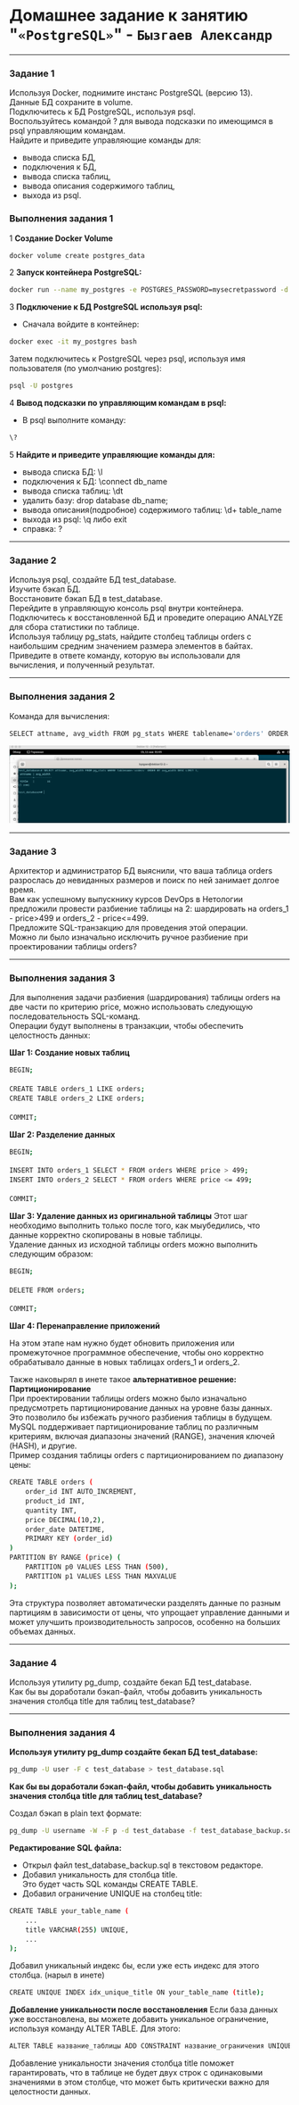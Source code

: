 # Домашнее задание к занятию "`«PostgreSQL»`" - `Бызгаев Александр`

---

### Задание 1

Используя Docker, поднимите инстанс PostgreSQL (версию 13).   
Данные БД сохраните в volume.  
Подключитесь к БД PostgreSQL, используя psql.  
Воспользуйтесь командой \? для вывода подсказки по имеющимся в psql управляющим командам.  
Найдите и приведите управляющие команды для:
- вывода списка БД,  
- подключения к БД,  
- вывода списка таблиц,  
- вывода описания содержимого таблиц,  
- выхода из psql.  

### Выполнения задания 1

1 **Создание Docker Volume**    
```bash
docker volume create postgres_data
```
2 **Запуск контейнера PostgreSQL:**      
```bash
docker run --name my_postgres -e POSTGRES_PASSWORD=mysecretpassword -d -p 5432:5432 -v postgres_data:/var/lib/postgresql/data postgres:13
```
3 **Подключение к БД PostgreSQL используя psql:**       
  - Сначала войдите в контейнер:  
```bash
docker exec -it my_postgres bash  
```
Затем подключитесь к PostgreSQL через psql, используя имя пользователя (по умолчанию postgres):  
```bash
psql -U postgres
```
4 **Вывод подсказки по управляющим командам в psql:**  
  - В psql выполните команду:
```bash
\?
```
5 **Найдите и приведите управляющие команды для:** 
  - вывода списка БД: \l  
  - подключения к БД: \connect db_name  
  - вывода списка таблиц: \dt  
  - удалить базу: drop database db_name;  
  - вывода описания(подробное) содержимого таблиц: \d+ table_name  
  - выхода из psql: \q либо exit  
  - справка: \?  

----

### Задание 2

Используя psql, создайте БД test_database.  
Изучите бэкап БД.  
Восстановите бэкап БД в test_database.  
Перейдите в управляющую консоль psql внутри контейнера.  
Подключитесь к восстановленной БД и проведите операцию ANALYZE для сбора статистики по таблице.  
Используя таблицу pg_stats, найдите столбец таблицы orders с наибольшим средним значением размера элементов в байтах.  
Приведите в ответе команду, которую вы использовали для вычисления, и полученный результат.  

----

### Выполнения задания 2  

Команда для вычисления:
```bash
SELECT attname, avg_width FROM pg_stats WHERE tablename='orders' ORDER BY avg_width DESC LIMIT 1;
```

![image.jpg](https://github.com/Byzgaev-I/PostgreSQL/blob/main/2.png)


----

### Задание 3

Архитектор и администратор БД выяснили, что ваша таблица orders разрослась до невиданных размеров и поиск по ней занимает долгое время.   
Вам как успешному выпускнику курсов DevOps в Нетологии предложили провести разбиение таблицы на 2: шардировать на orders_1 - price>499 и orders_2 - price<=499.  
Предложите SQL-транзакцию для проведения этой операции.  
Можно ли было изначально исключить ручное разбиение при проектировании таблицы orders?

----

### Выполнения задания 3

Для выполнения задачи разбиения (шардирования) таблицы orders на две части по критерию price, можно использовать следующую последовательность SQL-команд.  
Операции будут выполнены в транзакции, чтобы обеспечить целостность данных:  

**Шаг 1: Создание новых таблиц**

```bash
BEGIN;

CREATE TABLE orders_1 LIKE orders;
CREATE TABLE orders_2 LIKE orders;

COMMIT;

```
**Шаг 2: Разделение данных**

```bash
BEGIN;

INSERT INTO orders_1 SELECT * FROM orders WHERE price > 499;
INSERT INTO orders_2 SELECT * FROM orders WHERE price <= 499;

COMMIT;
```
**Шаг 3:  Удаление данных из оригинальной таблицы**
Этот шаг необходимо выполнить только после того, как мыубедились, что данные корректно скопированы в новые таблицы.   
Удаление данных из исходной таблицы orders можно выполнить следующим образом: 

```bash
BEGIN;

DELETE FROM orders;

COMMIT;
```

**Шаг 4:  Перенаправление приложений**

На этом этапе нам нужно будет обновить приложения или промежуточное программное обеспечение, чтобы оно корректно обрабатывало данные в новых таблицах orders_1 и orders_2.

Также наковырял в инете такое **альтернативное решение:  Партиционирование**  
При проектировании таблицы orders можно было изначально предусмотреть партиционирование данных на уровне базы данных.  
Это позволило бы избежать ручного разбиения таблицы в будущем. MySQL поддерживает партиционирование таблиц по различным критериям, включая диапазоны значений (RANGE), значения ключей (HASH), и другие.  
Пример создания таблицы orders с партиционированием по диапазону цены:  

```bash
CREATE TABLE orders (
    order_id INT AUTO_INCREMENT,
    product_id INT,
    quantity INT,
    price DECIMAL(10,2),
    order_date DATETIME,
    PRIMARY KEY (order_id)
)
PARTITION BY RANGE (price) (
    PARTITION p0 VALUES LESS THAN (500),
    PARTITION p1 VALUES LESS THAN MAXVALUE
);

```
Эта структура позволяет автоматически разделять данные по разным партициям в зависимости от цены, что упрощает управление данными и может улучшить производительность запросов, особенно на больших объемах данных.

----

### Задание 4

Используя утилиту pg_dump, создайте бекап БД test_database.  
Как бы вы доработали бэкап-файл, чтобы добавить уникальность значения столбца title для таблиц test_database?  

----

### Выполнения задания 4

 **Используя утилиту pg_dump создайте бекап БД test_database:**

```bash
pg_dump -U user -F c test_database > test_database.sql
```

**Как бы вы доработали бэкап-файл, чтобы добавить уникальность значения столбца title для таблиц test_database?**

Создал бэкап в plain text формате:
```bash
pg_dump -U username -W -F p -d test_database -f test_database_backup.sql
```
**Редактирование SQL файла:**

- Открыл файл test_database_backup.sql в текстовом редакторе.    
- Добавил уникальность для столбца title.    
  Это будет часть SQL команды CREATE TABLE.  
- Добавил ограничение UNIQUE на столбец title:  
```bash
CREATE TABLE your_table_name (
    ...
    title VARCHAR(255) UNIQUE,
    ...
);
```
Добавил уникальный индекс бы, если уже есть индекс для этого столбца. (нарыл в инете)
```bash
CREATE UNIQUE INDEX idx_unique_title ON your_table_name (title);
```

 **Добавление уникальности после восстановления**
 Если база данных уже восстановлена, вы можете добавить уникальное ограничение, используя команду ALTER TABLE. Для этого:  
 ```bash
ALTER TABLE название_таблицы ADD CONSTRAINT название_ограничения UNIQUE (title);
```
Добавление уникальности значения столбца title поможет гарантировать, что в таблице не будет двух строк с одинаковыми значениями в этом столбце, что может быть критически важно для целостности данных.


















